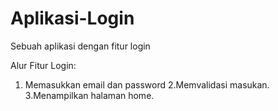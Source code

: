 # Aplikasi-Login
Sebuah aplikasi dengan fitur login

Alur Fitur Login:
1. Memasukkan email dan password
2.Memvalidasi masukan.
3.Menampilkan halaman home.
